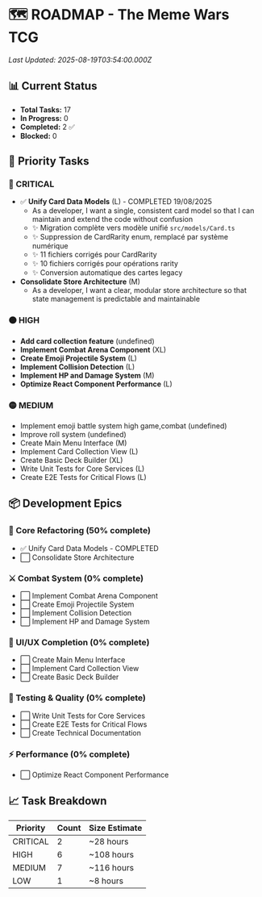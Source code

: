 # 🗺️ ROADMAP - The Meme Wars TCG

*Last Updated: 2025-08-19T03:54:00.000Z*

## 📊 Current Status

- **Total Tasks:** 17
- **In Progress:** 0
- **Completed:** 2 ✅
- **Blocked:** 0

## 🎯 Priority Tasks

### 🔴 CRITICAL

- ✅ **Unify Card Data Models** (L) - COMPLETED 19/08/2025
  - As a developer, I want a single, consistent card model so that I can maintain and extend the code without confusion
  - ✨ Migration complète vers modèle unifié `src/models/Card.ts`
  - ✨ Suppression de CardRarity enum, remplacé par système numérique
  - ✨ 11 fichiers corrigés pour CardRarity
  - ✨ 10 fichiers corrigés pour opérations rarity
  - ✨ Conversion automatique des cartes legacy
- **Consolidate Store Architecture** (M)
  - As a developer, I want a clear, modular store architecture so that state management is predictable and maintainable

### 🟠 HIGH

- **Add card collection feature** (undefined)
- **Implement Combat Arena Component** (XL)
- **Create Emoji Projectile System** (L)
- **Implement Collision Detection** (L)
- **Implement HP and Damage System** (M)
- **Optimize React Component Performance** (L)

### 🟡 MEDIUM

- Implement emoji battle system high game,combat (undefined)
- Improve roll system (undefined)
- Create Main Menu Interface (M)
- Implement Card Collection View (L)
- Create Basic Deck Builder (XL)
- Write Unit Tests for Core Services (L)
- Create E2E Tests for Critical Flows (L)

## 📦 Development Epics

### 🔧 Core Refactoring (50% complete)

- ✅ Unify Card Data Models - COMPLETED
- ⬜ Consolidate Store Architecture

### ⚔️ Combat System (0% complete)

- ⬜ Implement Combat Arena Component
- ⬜ Create Emoji Projectile System
- ⬜ Implement Collision Detection
- ⬜ Implement HP and Damage System

### 🎨 UI/UX Completion (0% complete)

- ⬜ Create Main Menu Interface
- ⬜ Implement Card Collection View
- ⬜ Create Basic Deck Builder

### 🧪 Testing & Quality (0% complete)

- ⬜ Write Unit Tests for Core Services
- ⬜ Create E2E Tests for Critical Flows
- ⬜ Create Technical Documentation

### ⚡ Performance (0% complete)

- ⬜ Optimize React Component Performance

## 📈 Task Breakdown

| Priority | Count | Size Estimate |
|----------|-------|---------------|
| CRITICAL | 2 | ~28 hours |
| HIGH | 6 | ~108 hours |
| MEDIUM | 7 | ~116 hours |
| LOW | 1 | ~8 hours |

